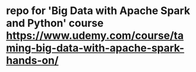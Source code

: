 # repo for 'Big Data with Apache Spark and Python' course https://www.udemy.com/course/taming-big-data-with-apache-spark-hands-on/
